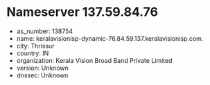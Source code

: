 # Nameserver 137.59.84.76

* as_number: 138754
* name: keralavisionisp-dynamic-76.84.59.137.keralavisionisp.com.
* city: Thrissur
* country: IN
* organization: Kerala Vision Broad Band Private Limited
* version: Unknown
* dnssec: Unknown
